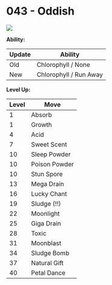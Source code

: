 # 043 - Oddish
![][043]

**Ability:**

Update | Ability
---    | ---
Old    | Chlorophyll / None
New    | Chlorophyll / Run Away

**Level Up:**

Level | Move
---   | ---
  1   | Absorb
  1   | Growth
  4   | Acid
  7   | Sweet Scent
 10   | Sleep Powder
 10   | Poison Powder
 10   | Stun Spore
 13   | Mega Drain
 16   | Lucky Chant
 19   | Sludge (!!)
 22   | Moonlight
 25   | Giga Drain
 28   | Toxic
 31   | Moonblast
 34   | Sludge Bomb
 37   | Natural Gift
 40   | Petal Dance



[043]: /img/pokemon/043.png
